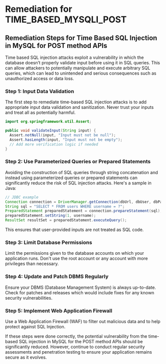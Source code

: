 # Remediation for TIME_BASED_MYSQLI_POST

## Remediation Steps for Time Based SQL Injection in MySQL for POST method APIs

Time based SQL injection attacks exploit a vulnerability in which the database doesn’t properly validate input before using it in SQL queries. This can allow attackers to potentially manipulate and execute arbitrary SQL queries, which can lead to unintended and serious consequences such as unauthorized access or data loss.

### Step 1: Input Data Validation
The first step to remediate time-based SQL injection attacks is to add appropriate input data validation and sanitization. Never trust your inputs and treat all as potentially harmful.
```java
import org.springframework.util.Assert;

public void validateInput(String input) {
  Assert.notNull(input, "Input must not be null");
  Assert.hasLength(input, "Input must not be empty");
  // Add more verification logic if needed
}
```
### Step 2: Use Parameterized Queries or Prepared Statements
Avoiding the construction of SQL queries through string concatenation and instead using parameterized queries or prepared statements can significantly reduce the risk of SQL injection attacks. Here's a sample in Java:

```java
// JDBC example
Connection connection = DriverManager.getConnection(dbUrl, dbUser, dbPassword);
String sql = "SELECT * FROM users WHERE username = ?";
PreparedStatement preparedStatement = connection.prepareStatement(sql);
preparedStatement.setString(1, username);
ResultSet resultSet = preparedStatement.executeQuery();
```
This ensures that user-provided inputs are not treated as SQL code.

### Step 3: Limit Database Permissions
Limit the permissions given to the database accounts on which your application runs. Don't use the root account or any account with more privileges than necessary. 

### Step 4: Update and Patch DBMS Regularly
Ensure your DBMS (Database Management System) is always up-to-date. Check for patches and releases which would include fixes for any known security vulnerabilities.

### Step 5: Implement Web Application Firewall
Use a Web Application Firewall (WAF) to filter out malicious data and to help protect against SQL Injection.

If these steps were done correctly, the potential vulnerability from the time-based SQL injection in MySQL for the POST method APIs should be significantly reduced. However, continue to conduct regular security assessments and penetration testing to ensure your application remains secure as it evolves.